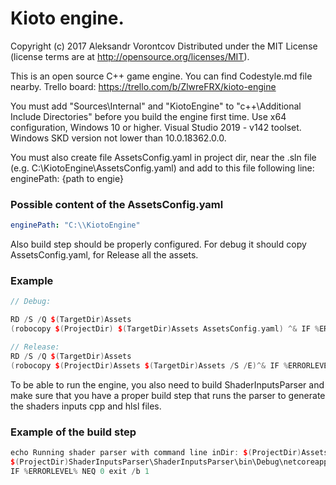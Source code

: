 # Kioto engine.

Copyright (c) 2017 Aleksandr Vorontcov
Distributed under the MIT License (license terms are at http://opensource.org/licenses/MIT).

This is an open source C++ game engine. You can find Codestyle.md file nearby.
Trello board: https://trello.com/b/ZlwreFRX/kioto-engine

You must add "Sources\Internal" and "KiotoEngine" to "c++\Additional Include Directories" before you build the engine first time.
Use x64 configuration, Windows 10 or higher. Visual Studio 2019 - v142 toolset. Windows SKD version not lower than 10.0.18362.0.0.

You must also create file AssetsConfig.yaml in project dir, near the .sln file (e.g. C:\KiotoEngine\AssetsConfig.yaml) and add to this file following line: enginePath: {path to engie}
### Possible content of the AssetsConfig.yaml
```yaml
enginePath: "C:\\KiotoEngine"
```
Also build step should be properly configured. For debug it should copy AssetsConfig.yaml, for Release all the assets.
### Example
```cpp
// Debug:

RD /S /Q $(TargetDir)Assets
(robocopy $(ProjectDir) $(TargetDir)Assets AssetsConfig.yaml) ^& IF %ERRORLEVEL% LEQ 1 exit 0

// Release:
RD /S /Q $(TargetDir)Assets
(robocopy $(ProjectDir)Assets $(TargetDir)Assets /S /E)^& IF %ERRORLEVEL% LEQ 1 exit 0
```

To be able to run the engine, you also need to build ShaderInputsParser and make sure that you have a proper build step that runs the parser to generate the shaders inputs cpp and hlsl files. 
### Example of the build step
```cpp
echo Running shader parser with command line inDir: $(ProjectDir)Assets\Shaders\sInp hlslOutDir: $(ProjectDir)Assets\autogen cppOutDir: $(ProjectDir)Sources\Internal\Render\Shaders\autogen templatesDir: $(ProjectDir)ShaderInputsParser\ShaderInputsParser\Templates
$(ProjectDir)ShaderInputsParser\ShaderInputsParser\bin\Debug\netcoreapp3.1\ShaderInputsParser.exe inDir: $(ProjectDir)Assets\Shaders\sInp hlslOutDir: $(ProjectDir)Assets\Shaders\autogen cppOutDir: $(ProjectDir)Sources\Internal\Render\Shaders\autogen templatesDir: $(ProjectDir)ShaderInputsParser\ShaderInputsParser\Templates shadersDir:  $(ProjectDir)Assets\Shaders
IF %ERRORLEVEL% NEQ 0 exit /b 1
```

